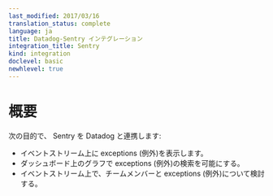```yaml
---
last_modified: 2017/03/16
translation_status: complete
language: ja
title: Datadog-Sentry インテグレーション
integration_title: Sentry
kind: integration
doclevel: basic
newhlevel: true
---
```


<!-- Connect Sentry to Datadog to:

* See exceptions in the stream, in real time
* Search for exceptions in your graphs
* Discuss exceptions with your team -->

# 概要

次の目的で、 Sentry を Datadog と連携します:

* イベントストリーム上に exceptions (例外)を表示します。
* ダッシュボード上のグラフで exceptions (例外)の検索を可能にする。
* イベントストリーム上で、チームメンバーと exceptions (例外)について検討する。
